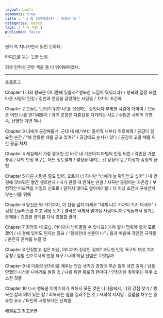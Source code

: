 ```yaml
---
layout: posts
comments: true
title : "나 좀 칭찬해줄래? - 이동귀 외 "
categories: Books
tags: [ 자기 개발 ]
published: false
---
```


뭔가 쓱 지나가면서 읽힌 듯하다.

라디오를 듣는 듯한 느낌.

회복 탄력성 관련 책을 좀 더 읽어봐야겠다.

---

프롤로그

Chapter 1 나의 행복은 어디쯤에 있을까?
행복한 느낌이 뭐였더라? / 행복의 결정 요인, 다른 사람의 인정 / 칭찬과 인정을 갈망하는 사람들 / 가치의 조건화

Chapter 2 오늘도 ‘보이기 위한 나’를 편집하는 중입니다
투명한 사람에 대하여 / 오늘은 어떤 나를 연기해볼까 / 자기 포장은 자존감을 지키려는 시도 / 수많은 사회적 가면 속, 선명한 가면 하나

Chapter 3 너에게 공감해줄게, 근데 내 얘기부터 들어줘
나부터 위로해줘 / 공감이 필요한 순간 / “왜 엉뚱한 데를 긁고 있어?” / 공감에도 순서가 있다 / 공감이 고플 때를 위한 응급 처치

Chapter 4 세상에서 가장 중요한 건 바로 내 기분이지
마법의 인정 버튼 / 각인된 기분 좋음 / 나의 인정 욕구는 어느 정도일까 / 결정을 내리는 건 감정의 몫 / 이성과 감정의 균형

Chapter 5 다른 사람은 필요 없어, 오로지 너 하나만
“너에게 늘 확인받고 싶어” / 내 안경에 덧씌워진 빨간 셀로판지 / 내가 원할 때 원하는 만큼 / 자꾸만 출렁이는 자존감 / 부정적인 피드백을 거절의 신호로 / 말하지 않아도 알아채기를 / 더 이상 조건에 구애받지 않는 나를 위해

Chapter 6 당신은 딱 거기까지, 이 선을 넘지 마세요
“내게 너무 가까이 오지 마세요” / 검정 선글라스를 끼고 세상 보기 / 결국은 내게서 멀어질 사람이니까 / 억눌러서 생기는 문제들 / 건강한 관계를 다시 경험할 권리

Chapter 7 최악의 내 모습, 어디까지 받아들일 수 있나요?
가야 할지 멈춰야 할지 모르겠어 / 내 곁에 있어도 된다는 증표 / “행복한데 눈물이 나” / 몸과 마음에 각인된 규칙들 / 온전히 관계를 누릴 것

Chapter 8 인정받고 싶은 마음, 어디까지 정상인 걸까?
과도한 인정 욕구의 여섯 가지 유형 / 결핍 신호로서의 인정 욕구 / 나의 핵심 신념은 무엇일까

Chapter 9 내 마음의 빈자리를 채우는 연습
생각과 감정에 무슨 일이 생긴 걸까 / 남을 향했던 시선을 나에게로 돌릴 것 / 나를 위한 위로의 한마디 / 안정감을 찾아주는 아주 소소한 것들

Chapter 10 다시 행복을 이야기하기 위해서
모든 것은 나다움에서, 나의 강점 찾기 / 행복한 삶과 의미 있는 삶 / 회복하는 힘을 길러주는 것 / 사회적 지지망 : 결핍을 채우는 중요한 요소 / 타인의 사랑보다는 신뢰를

에필로그
참고문헌
